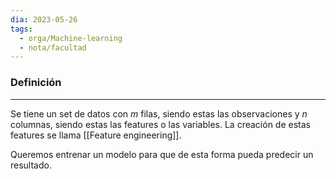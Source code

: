 ```yaml
---
dia: 2023-05-26
tags:
  - orga/Machine-learning
  - nota/facultad
---
```

### Definición
---
Se tiene un set de datos con $m$ filas, siendo estas las observaciones y $n$ columnas, siendo estas las features o las variables. La creación de estas features se llama [[Feature engineering]].

Queremos entrenar un modelo para que de esta forma pueda predecir un resultado.